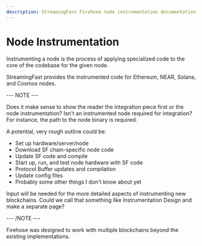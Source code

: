 ```yaml
---
description: StreamingFast Firehose node instrumentation documentation
---
```


# Node Instrumentation

Instrumenting a node is the process of applying specialized code to the core of the codebase for the given node.&#x20;

StreamingFast provides the instrumented code for Ethereum, NEAR, Solana, and Cosmos nodes.

\--- NOTE ---

Does it make sense to show the reader the integration piece first or the node instrumentation? Isn't an instrumented node required for integration? For instance, the path to the node binary is required.

A potential, very rough outline could be:

* Set up hardware/server/node&#x20;
* Download SF chain-specific node code&#x20;
* Update SF code and compile&#x20;
* Start up, run, and test node hardware with SF code&#x20;
* Protocol Buffer updates and compilation&#x20;
* Update config files
* Probably some other things I don't know about yet

Input will be needed for the more detailed aspects of instrumenting new blockchains. Could we call that something like Instrumentation Design and make a separate page?

\--- /NOTE ---

Firehose was designed to work with multiple blockchains beyond the existing implementations.&#x20;

